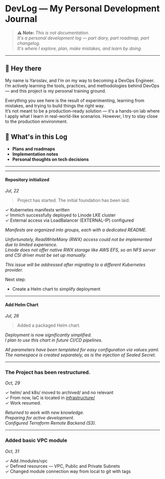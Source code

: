 # DevLog — My Personal Development Journal

> **⚠️ Note:** *This is not documentation.  
> It's a personal development log — part diary, part roadmap, part changelog.  
> It's where I explore, plan, make mistakes, and learn by doing.*
---
## 👋 Hey there

My name is Yaroslav, and I’m on my way to becoming a DevOps Engineer.  
I’m actively learning the tools, practices, and methodologies behind DevOps — and this project is my personal training ground.

Everything you see here is the result of experimenting, learning from mistakes, and trying to build things the right way.  
It’s not meant to be a production-ready solution — it's a hands-on lab where I apply what I learn in real-world-like scenarios. However, I try to stay close to the production environment.


## 📓 What's in this Log


- **Plans and roadmaps**
- **Implementation notes**
- **Personal thoughts on tech decisions**
---
---

#### Repository initialized
*Jul, 22*

>Project has started. The initial foundation has been laid.

✓ Kubernetes manifests written  
✓ Immich successfully deployed to Linode LKE cluster  
✓ External access via LoadBalancer (EXTERNAL-IP) configured

*Manifests are organized into groups, each with a dedicated README.*

*Unfortunately, ReadWriteMany (RWX) access could not be implemented due to limited experience.  
Linode does not offer native RWX storage like AWS EFS, so an NFS server and CSI driver must be set up manually.*

*This issue will be addressed after migrating to a different Kubernetes provider.*

Next step:  
- Create a Helm chart to simplify deployment

---
#### Add Helm Chart
*Jul, 26* 
> Added a packaged Helm chart.

*Deployment is now significantly simplified.  
I plan to use this chart in future CI/CD pipelines.*  

*All parameters have been templated for easy configuration via values.yaml.  
The namespace is created separately, as is the injection of Sealed Secret.*

---
### The Project has been restructured.
*Oct, 29*

✓ helm/ and k8s/ moved to archived/ and no relevant\
✓ From now, IaC is located in [infrastructure/](./archived)\
✓ Work resumed.

*Returned to work with new knowledge.*\
*Preparing for active development.*\
*Configured Terraform Remote Backend (S3).*

---
### Added basic VPC module
*Oct, 31*

✓ Add /modules/vpc\
✓ Defined resources — VPC, Public and Private Subnets\
✓ Changed module connection way from local to git with tags



